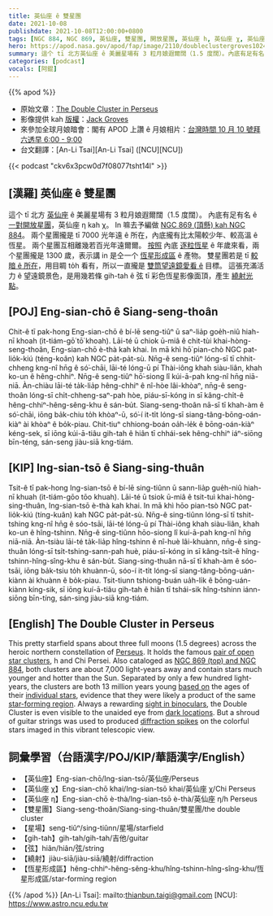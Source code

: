 ```yaml
---
title: 英仙座 ê 雙星團
date: 2021-10-08
publishdate: 2021-10-08T12:00:00+0800
tags: [NGC 884, NGC 869, 英仙座, 雙星團, 開放星團, 英仙座 h, 英仙座 χ, 英仙座 Chi, 英仙座 η, 繞射, 恆星形成區]
hero: https://apod.nasa.gov/apod/fap/image/2110/doubleclustergroves1024.jpg
summary: 這个 tī 北方英仙座 ê 美麗星場有 3 粒月娘遐爾闊（1.5 度闊）。內底有足有名 ê 開放星團，英仙座 η kah χ。
categories: [podcast]
vocals: [阿錕]
---
```


{{% apod %}}

- 原始文章：[The Double Cluster in Perseus](https://apod.nasa.gov/apod/ap211008.html)
- 影像提供 kah [版權][copyright]：[Jack Groves](https://www.instagram.com/astrojackmn)
- 來參加全球月娘暗會：閣有 APOD 上讚 ê 月娘相片：[台灣時間 10 月 10 號拜六透早 6:00 - 9:00](https://nightsky.jpl.nasa.gov/event-view.cfm?Event_ID=117247)
- 台文翻譯：[An-Li Tsai][An-Li Tsai] ([NCU][NCU])

{{< podcast "ckv6x3pcw0d7f08077tsht14l" >}}

## [漢羅] 英仙座 ê 雙星團
這个 tī 北方 [英仙座][Perseus] ê 美麗星場有 3 粒月娘遐爾闊（1.5 度闊）。
內底有足有名 ê [一對開放星團][pair of open star clusters]，英仙座 η kah χ。
In 嘛去予編做 [NGC 869 (頂懸) kah NGC 884][NGC 869 (top) and NGC 884]。
兩个星團攏是 tī 7000 光年遠 ê 所在，內底攏有比太陽較少年、較高溫 ê 恆星。
兩个星團互相離幾若百光年遠爾爾。
[按照][based on] 內底 [逐粒恆星][individual stars] ê 年歲來看，兩个星團攏是 1300 歲，表示講 in 是仝一个 [恆星形成區][star-forming region] ê 產物。
雙星團若是 tī [較暗 ê 所在][dark locations]，用目睭 to̍h 看有，所以一直攏是 [雙筒望遠鏡愛看 ê][sight in binoculars] 目標。
這張充滿活力 ê 望遠鏡景色，是用幾若條 gih-tah ê 弦 tī 彩色恆星影像面頂，產生 [繞射光點][diffraction spikes]。

## [POJ] Eng-sian-chō ê Siang-seng-thoân
Chit-ê tī pak-hong Eng-sian-chō ê bí-lē seng-tiûⁿ ū saⁿ-lia̍p goe̍h-niû hiah-nī khoah (it-tiám-gō͘ tō͘ khoah).
Lāi-té ū chiok ū-miâ ê chit-tùi khai-hòng-seng-thoân, Eng-sian-chō è-thà kah khai.
In mā khì hō͘ pian-chò NGC pat-lio̍k-kiú (téng-koân) kah NGC pa̍t-pa̍t-sù.
Nn̄g-ê seng-tiûⁿ lóng-sī tī chhit-chheng kng-nî hn̄g ê só͘-chāi, lāi-té lóng-ū pí Thài-iông khah siàu-liân, khah ko-un ê hêng-chhiⁿ.
Nn̄g-ê seng-tiûⁿ hō͘-siong lî kúi-ā-pah kng-nî hn̄g niā-niā.
Àn-chiàu lāi-té ta̍k-lia̍p hêng-chhiⁿ ê nî-hòe lâi-khòaⁿ, nn̄g-ê seng-thoân lóng-sī chi̍t-chheng-saⁿ-pah hòe, piáu-sī-kóng in sī kâng-chi̍t-ê hêng-chhiⁿ-hêng-sêng-khu ê sán-bu̍t.
Siang-seng-thoân nā-sī tī khah-àm ê só͘-chāi, iōng ba̍k-chiu to̍h khòaⁿ-ū, só͘-í it-ti̍t lóng-sī siang-tâng-bōng-oán-kiàⁿ ài khòaⁿ ê bo̍k-piau.
Chit-tiuⁿ chhiong-boán oa̍h-le̍k ê bōng-oán-kiàⁿ kéng-sek, sī iōng kúi-ā-tiâu gih-tah ê hiân tī chhái-sek hêng-chhiⁿ iáⁿ-siōng bīn-téng, sán-seng jiàu-siā kng-tiám.

## [KIP] Ing-sian-tsō ê Siang-sing-thuân
Tsit-ê tī pak-hong Ing-sian-tsō ê bí-lē sing-tiûnn ū sann-lia̍p gue̍h-niû hiah-nī khuah (it-tiám-gōo tōo khuah).
Lāi-té ū tsiok ū-miâ ê tsit-tuì khai-hòng-sing-thuân, Ing-sian-tsō è-thà kah khai.
In mā khì hōo pian-tsò NGC pat-lio̍k-kiú (tíng-kuân) kah NGC pa̍t-pa̍t-sù.
Nn̄g-ê sing-tiûnn lóng-sī tī tshit-tshing kng-nî hn̄g ê sóo-tsāi, lāi-té lóng-ū pí Thài-iông khah siàu-liân, khah ko-un ê hîng-tshinn.
Nn̄g-ê sing-tiûnn hōo-siong lî kuí-ā-pah kng-nî hn̄g niā-niā.
Àn-tsiàu lāi-té ta̍k-lia̍p hîng-tshinn ê nî-huè lâi-khuànn, nn̄g-ê sing-thuân lóng-sī tsi̍t-tshing-sann-pah huè, piáu-sī-kóng in sī kâng-tsi̍t-ê hîng-tshinn-hîng-sîng-khu ê sán-bu̍t.
Siang-sing-thuân nā-sī tī khah-àm ê sóo-tsāi, iōng ba̍k-tsiu to̍h khuànn-ū, sóo-í it-ti̍t lóng-sī siang-tâng-bōng-uán-kiànn ài khuànn ê bo̍k-piau.
Tsit-tiunn tshiong-buán ua̍h-li̍k ê bōng-uán-kiànn kíng-sik, sī iōng kuí-ā-tiâu gih-tah ê hiân tī tshái-sik hîng-tshinn iánn-siōng bīn-tíng, sán-sing jiàu-siā kng-tiám.

## [English] The Double Cluster in Perseus
This pretty starfield spans about three full moons (1.5 degrees) across the heroic northern constellation of [Perseus][Perseus].
It holds the famous [pair of open star clusters][pair of open star clusters], h and Chi Persei.
Also cataloged as [NGC 869 (top) and NGC 884][NGC 869 (top) and NGC 884], both clusters are about 7,000 light-years away and contain stars much younger and hotter than the Sun.
Separated by only a few hundred light-years, the clusters are both 13 million years young [based on][based on] the ages of their [individual stars][individual stars], evidence that they were likely a product of the same [star-forming region][star-forming region].
Always a rewarding [sight in binoculars][sight in binoculars], the Double Cluster is even visible to the unaided eye from [dark locations][dark locations].
But a shroud of guitar strings was used to produced [diffraction spikes][diffraction spikes] on the colorful stars imaged in this vibrant telescopic view.

## 詞彙學習（台語漢字/POJ/KIP/華語漢字/English）
- 【英仙座】Eng-sian-chō/Ing-sian-tsō/英仙座/Perseus
- 【英仙座 χ】Eng-sian-chō khai/Ing-sian-tsō khai/英仙座 χ/Chi Perseus
- 【英仙座 η】Eng-sian-chō è-thà/Ing-sian-tsō è-thà/英仙座 η/h Perseus
- 【雙星團】Siang-seng-thoân/Siang-sing-thuân/雙星團/the double cluster
- 【星場】seng-tiûⁿ/sing-tiûnn/星場/starfield
- 【gih-tah】gih-tah/gih-tah/吉他/guitar
- 【弦】hiân/hiân/弦/string
- 【繞射】jiàu-siā/jiàu-siā/繞射/diffraction
- 【恆星形成區】hêng-chhiⁿ-hêng-sêng-khu/hîng-tshinn-hîng-sîng-khu/恆星形成區/star-forming region


{{% /apod %}}
[An-Li Tsai]: mailto:thianbun.taigi@gmail.com
[NCU]: https://www.astro.ncu.edu.tw

[copyright]: https://apod.nasa.gov/apod/fap/lib/about_apod.html#srapply

[Perseus]:http://en.wikipedia.org/wiki/Perseus_constellation
[pair of open star clusters]:https://www.nasa.gov/feature/goddard/caldwell-14
[NGC 869 (top) and NGC 884]:http://www.messier.seds.org/xtra/ngc/n0869.html
[based on]:http://arxiv.org/abs/astro-ph/0205130
[individual stars]:http://www.messier.seds.org/open.html
[star-forming region]:https://apod.nasa.gov/apod/ap080928.html
[sight in binoculars]:http://10minuteastronomy.wordpress.com/2009/11/21/mission-11-cassiopeia-and-the-double-cluster/
[dark locations]:https://apod.nasa.gov/apod/ap060413.html
[diffraction spikes]:https://en.wikipedia.org/wiki/Diffraction_spike
